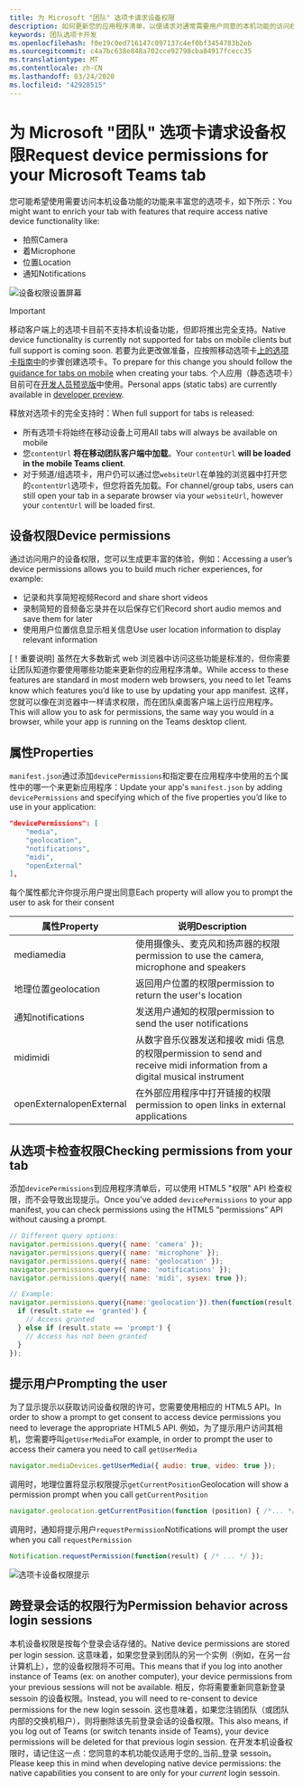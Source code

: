 ```yaml
---
title: 为 Microsoft "团队" 选项卡请求设备权限
description: 如何更新您的应用程序清单，以便请求对通常需要用户同意的本机功能的访问权限
keywords: 团队选项卡开发
ms.openlocfilehash: f0e19c0ed716147c097137c4ef0bf3454783b2eb
ms.sourcegitcommit: c4a7bc638e848a702cce92798cba84917fcecc35
ms.translationtype: MT
ms.contentlocale: zh-CN
ms.lasthandoff: 03/24/2020
ms.locfileid: "42928515"
---
```

# <a name="request-device-permissions-for-your-microsoft-teams-tab"></a><span data-ttu-id="e4c63-104">为 Microsoft "团队" 选项卡请求设备权限</span><span class="sxs-lookup"><span data-stu-id="e4c63-104">Request device permissions for your Microsoft Teams tab</span></span>

<span data-ttu-id="e4c63-105">您可能希望使用需要访问本机设备功能的功能来丰富您的选项卡，如下所示：</span><span class="sxs-lookup"><span data-stu-id="e4c63-105">You might want to enrich your tab with features that require access native device functionality like:</span></span>

* <span data-ttu-id="e4c63-106">拍照</span><span class="sxs-lookup"><span data-stu-id="e4c63-106">Camera</span></span>
* <span data-ttu-id="e4c63-107">着</span><span class="sxs-lookup"><span data-stu-id="e4c63-107">Microphone</span></span>
* <span data-ttu-id="e4c63-108">位置</span><span class="sxs-lookup"><span data-stu-id="e4c63-108">Location</span></span>
* <span data-ttu-id="e4c63-109">通知</span><span class="sxs-lookup"><span data-stu-id="e4c63-109">Notifications</span></span>

![设备权限设置屏幕](~/assets/images/tabs/device-permissions.png)

> [!IMPORTANT]
> <span data-ttu-id="e4c63-111">移动客户端上的选项卡目前不支持本机设备功能，但即将推出完全支持。</span><span class="sxs-lookup"><span data-stu-id="e4c63-111">Native device functionality is currently not supported for tabs on mobile clients but full support is coming soon.</span></span> <span data-ttu-id="e4c63-112">若要为此更改做准备，应按照移动选项卡[上的选项卡指南中](~/tabs/design/tabs-mobile.md)的步骤创建选项卡。</span><span class="sxs-lookup"><span data-stu-id="e4c63-112">To prepare for this change you should follow the [guidance for tabs on mobile](~/tabs/design/tabs-mobile.md) when creating your tabs.</span></span> <span data-ttu-id="e4c63-113">个人应用（静态选项卡）目前可在[开发人员预览版](~/resources/dev-preview/developer-preview-intro.md)中使用。</span><span class="sxs-lookup"><span data-stu-id="e4c63-113">Personal apps (static tabs) are currently available in [developer preview](~/resources/dev-preview/developer-preview-intro.md).</span></span>
>
> <span data-ttu-id="e4c63-114">释放对选项卡的完全支持时：</span><span class="sxs-lookup"><span data-stu-id="e4c63-114">When full support for tabs is released:</span></span>
>
> * <span data-ttu-id="e4c63-115">所有选项卡将始终在移动设备上可用</span><span class="sxs-lookup"><span data-stu-id="e4c63-115">All tabs will always be available on mobile</span></span>
> * <span data-ttu-id="e4c63-116">您`contentUrl` **将在移动团队客户端中加载**。</span><span class="sxs-lookup"><span data-stu-id="e4c63-116">Your `contentUrl` **will be loaded in the mobile Teams client**.</span></span>
> * <span data-ttu-id="e4c63-117">对于频道/组选项卡，用户仍可以通过您`websiteUrl`在单独的浏览器中打开您的`contentUrl`选项卡，但您将首先加载。</span><span class="sxs-lookup"><span data-stu-id="e4c63-117">For channel/group tabs, users can still open your tab in a separate browser via your `websiteUrl`, however your `contentUrl` will be loaded first.</span></span>  

## <a name="device-permissions"></a><span data-ttu-id="e4c63-118">设备权限</span><span class="sxs-lookup"><span data-stu-id="e4c63-118">Device permissions</span></span>

<span data-ttu-id="e4c63-119">通过访问用户的设备权限，您可以生成更丰富的体验，例如：</span><span class="sxs-lookup"><span data-stu-id="e4c63-119">Accessing a user’s device permissions allows you to build much richer experiences, for example:</span></span>

* <span data-ttu-id="e4c63-120">记录和共享简短视频</span><span class="sxs-lookup"><span data-stu-id="e4c63-120">Record and share short videos</span></span>
* <span data-ttu-id="e4c63-121">录制简短的音频备忘录并在以后保存它们</span><span class="sxs-lookup"><span data-stu-id="e4c63-121">Record short audio memos and save them for later</span></span>
* <span data-ttu-id="e4c63-122">使用用户位置信息显示相关信息</span><span class="sxs-lookup"><span data-stu-id="e4c63-122">Use user location information to display relevant information</span></span>

<span data-ttu-id="e4c63-123">[！重要说明] 虽然在大多数新式 web 浏览器中访问这些功能是标准的，但你需要让团队知道你要使用哪些功能来更新你的应用程序清单。</span><span class="sxs-lookup"><span data-stu-id="e4c63-123">While access to these features are standard in most modern web browsers, you need to let Teams know which features you’d like to use by updating your app manifest.</span></span> <span data-ttu-id="e4c63-124">这样，您就可以像在浏览器中一样请求权限，而在团队桌面客户端上运行应用程序。</span><span class="sxs-lookup"><span data-stu-id="e4c63-124">This will allow you to ask for permissions, the same way you would in a browser, while your app is running on the Teams desktop client.</span></span>

## <a name="properties"></a><span data-ttu-id="e4c63-125">属性</span><span class="sxs-lookup"><span data-stu-id="e4c63-125">Properties</span></span>

<span data-ttu-id="e4c63-126">`manifest.json`通过添加`devicePermissions`和指定要在应用程序中使用的五个属性中的哪一个来更新应用程序：</span><span class="sxs-lookup"><span data-stu-id="e4c63-126">Update your app's `manifest.json` by adding `devicePermissions` and specifying which of the five properties you’d like to use in your application:</span></span>

``` json
"devicePermissions": [
    "media",
    "geolocation",
    "notifications",
    "midi",
    "openExternal"
],
```

<span data-ttu-id="e4c63-127">每个属性都允许你提示用户提出同意</span><span class="sxs-lookup"><span data-stu-id="e4c63-127">Each property will allow you to prompt the user to ask for their consent</span></span>

| <span data-ttu-id="e4c63-128">属性</span><span class="sxs-lookup"><span data-stu-id="e4c63-128">Property</span></span>      | <span data-ttu-id="e4c63-129">说明</span><span class="sxs-lookup"><span data-stu-id="e4c63-129">Description</span></span>   |
| --- | --- |
| <span data-ttu-id="e4c63-130">media</span><span class="sxs-lookup"><span data-stu-id="e4c63-130">media</span></span>         | <span data-ttu-id="e4c63-131">使用摄像头、麦克风和扬声器的权限</span><span class="sxs-lookup"><span data-stu-id="e4c63-131">permission to use the camera, microphone and speakers</span></span> |
| <span data-ttu-id="e4c63-132">地理位置</span><span class="sxs-lookup"><span data-stu-id="e4c63-132">geolocation</span></span>   | <span data-ttu-id="e4c63-133">返回用户位置的权限</span><span class="sxs-lookup"><span data-stu-id="e4c63-133">permission to return the user's location</span></span>      |
| <span data-ttu-id="e4c63-134">通知</span><span class="sxs-lookup"><span data-stu-id="e4c63-134">notifications</span></span> | <span data-ttu-id="e4c63-135">发送用户通知的权限</span><span class="sxs-lookup"><span data-stu-id="e4c63-135">permission to send the user notifications</span></span>      |
| <span data-ttu-id="e4c63-136">midi</span><span class="sxs-lookup"><span data-stu-id="e4c63-136">midi</span></span>          | <span data-ttu-id="e4c63-137">从数字音乐仪器发送和接收 midi 信息的权限</span><span class="sxs-lookup"><span data-stu-id="e4c63-137">permission to send and receive midi information from a digital musical instrument</span></span>   |
| <span data-ttu-id="e4c63-138">openExternal</span><span class="sxs-lookup"><span data-stu-id="e4c63-138">openExternal</span></span>  | <span data-ttu-id="e4c63-139">在外部应用程序中打开链接的权限</span><span class="sxs-lookup"><span data-stu-id="e4c63-139">permission to open links in external applications</span></span>  |

## <a name="checking-permissions-from-your-tab"></a><span data-ttu-id="e4c63-140">从选项卡检查权限</span><span class="sxs-lookup"><span data-stu-id="e4c63-140">Checking permissions from your tab</span></span>

<span data-ttu-id="e4c63-141">添加`devicePermissions`到应用程序清单后，可以使用 HTML5 "权限" API 检查权限，而不会导致出现提示。</span><span class="sxs-lookup"><span data-stu-id="e4c63-141">Once you’ve added `devicePermissions` to your app manifest, you can check permissions using the HTML5 “permissions” API without causing a prompt.</span></span>

``` Javascript
// Different query options:
navigator.permissions.query({ name: 'camera' });
navigator.permissions.query({ name: 'microphone' });
navigator.permissions.query({ name: 'geolocation' });
navigator.permissions.query({ name: 'notifications' });
navigator.permissions.query({ name: 'midi', sysex: true });

// Example:
navigator.permissions.query({name:'geolocation'}).then(function(result) {
  if (result.state == 'granted') {
    // Access granted
  } else if (result.state == 'prompt') {
    // Access has not been granted
  }
});
```

## <a name="prompting-the-user"></a><span data-ttu-id="e4c63-142">提示用户</span><span class="sxs-lookup"><span data-stu-id="e4c63-142">Prompting the user</span></span>

<span data-ttu-id="e4c63-143">为了显示提示以获取访问设备权限的许可，您需要使用相应的 HTML5 API。</span><span class="sxs-lookup"><span data-stu-id="e4c63-143">In order to show a prompt to get consent to access device permissions you need to leverage the appropriate HTML5 API.</span></span> <span data-ttu-id="e4c63-144">例如，为了提示用户访问其相机，您需要呼叫`getUserMedia`</span><span class="sxs-lookup"><span data-stu-id="e4c63-144">For example, in order to prompt the user to access their camera you need to call `getUserMedia`</span></span>

```Javascript
navigator.mediaDevices.getUserMedia({ audio: true, video: true });
```

<span data-ttu-id="e4c63-145">调用时，地理位置将显示权限提示`getCurrentPosition`</span><span class="sxs-lookup"><span data-stu-id="e4c63-145">Geolocation will  show a permission prompt when you call `getCurrentPosition`</span></span>

```Javascript
navigator.geolocation.getCurrentPosition(function (position) { /*... */ });
```

<span data-ttu-id="e4c63-146">调用时，通知将提示用户`requestPermission`</span><span class="sxs-lookup"><span data-stu-id="e4c63-146">Notifications will prompt the user when you call `requestPermission`</span></span>

```Javascript
Notification.requestPermission(function(result) { /* ... */ });
```

![选项卡设备权限提示](~/assets/images/tabs/device-permissions-prompt.png)

## <a name="permission-behavior-across-login-sessions"></a><span data-ttu-id="e4c63-148">跨登录会话的权限行为</span><span class="sxs-lookup"><span data-stu-id="e4c63-148">Permission behavior across login sessions</span></span>

<span data-ttu-id="e4c63-149">本机设备权限是按每个登录会话存储的。</span><span class="sxs-lookup"><span data-stu-id="e4c63-149">Native device permissions are stored per login session.</span></span> <span data-ttu-id="e4c63-150">这意味着，如果您登录到团队的另一个实例（例如，在另一台计算机上），您的设备权限将不可用。</span><span class="sxs-lookup"><span data-stu-id="e4c63-150">This means that if you log into another instance of Teams (ex: on another computer), your device permissions from your previous sessions will not be available.</span></span> <span data-ttu-id="e4c63-151">相反，你将需要重新同意新登录 sessoin 的设备权限。</span><span class="sxs-lookup"><span data-stu-id="e4c63-151">Instead, you will need to re-consent to device permissions for the new login sessoin.</span></span> <span data-ttu-id="e4c63-152">这也意味着，如果您注销团队（或团队内部的交换机租户），则将删除该先前登录会话的设备权限。</span><span class="sxs-lookup"><span data-stu-id="e4c63-152">This also means, if you log out of Teams (or switch tenants inside of Teams), your device permissions will be deleted for that previous login session.</span></span> <span data-ttu-id="e4c63-153">在开发本机设备权限时，请记住这一点：您同意的本机功能仅适用于您的_当前_登录 sessoin。</span><span class="sxs-lookup"><span data-stu-id="e4c63-153">Please keep this in mind when developing native device permissions: the native capabilities you consent to are only for your _current_ login sessoin.</span></span>